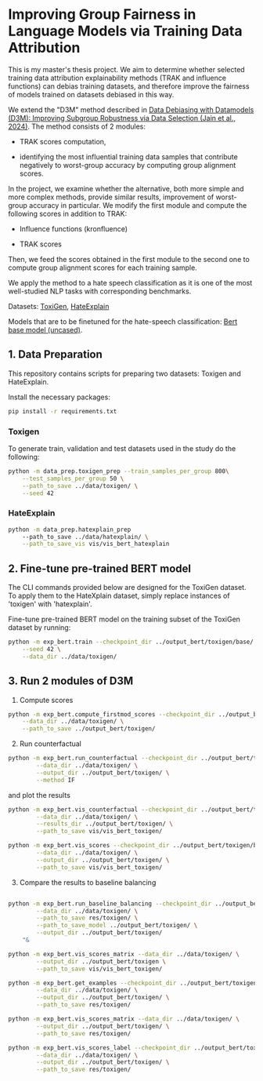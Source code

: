 # Improving Group Fairness in Language Models via Training Data Attribution

This is my master's thesis project. We aim to determine whether selected training data attribution explainability methods (TRAK and influence functions) can debias training datasets, and therefore improve the fairness of models trained on datasets debiased in this way.

We extend the "D3M" method described in [Data Debiasing with Datamodels (D3M): Improving Subgroup Robustness via Data Selection (Jain et al., 2024)](https://arxiv.org/abs/2406.16846). The method consists of 2 modules: 

- TRAK scores computation, 

- identifying the most influential training data samples that contribute negatively to worst-group accuracy by computing group alignment scores.

 In the project, we examine whether the alternative, both more simple and more complex methods, provide similar results, improvement of worst-group accuracy in particular. We modify the first module and compute the following scores in addition to TRAK:

- Influence functions (kronfluence)

- TRAK scores

Then, we feed the scores obtained in the first module to the second one to compute group alignment scores for each training sample. 

We apply the method to a hate speech classification as it is one of the most well-studied NLP tasks with corresponding benchmarks. 

Datasets: [ToxiGen](https://github.com/microsoft/TOXIGEN), [HateExplain](https://github.com/hate-alert/HateXplain)

Models that are to be finetuned for the hate-speech classification: [Bert base model (uncased)](https://huggingface.co/google-bert/bert-base-uncased).



## 1. Data Preparation

This repository contains scripts for preparing two datasets: Toxigen and HateExplain. 

Install the necessary packages:

```bash
pip install -r requirements.txt
```

### Toxigen

To generate train, validation and test datasets used in the study do the following:

```bash
python -m data_prep.toxigen_prep --train_samples_per_group 800\
    --test_samples_per_group 50 \
    --path_to_save ../data/toxigen/ \
    --seed 42
```

### HateExplain
```bash
python -m data_prep.hatexplain_prep 
    --path_to_save ../data/hatexplain/ \
    --path_to_save_vis vis/vis_bert_hatexplain
```    

## 2. Fine-tune pre-trained BERT model

The CLI commands provided below are designed for the ToxiGen dataset. To apply them to the HateXplain dataset, simply replace instances of 'toxigen' with 'hatexplain'.

Fine-tune pre-trained BERT model on the training subset of the ToxiGen dataset by running: 

```bash
python -m exp_bert.train --checkpoint_dir ../output_bert/toxigen/base/ \
    --seed 42 \
    --data_dir ../data/toxigen/
```

## 3. Run 2 modules of D3M

1) Compute scores

```bash
python -m exp_bert.compute_firstmod_scores --checkpoint_dir ../output_bert/toxigen/base/best_checkpoint \
    --data_dir ../data/toxigen/ \
    --path_to_save ../output_bert/toxigen/

```

 2) Run counterfactual

```bash
python -m exp_bert.run_counterfactual --checkpoint_dir ../output_bert/toxigen/base/best_checkpoint \
        --data_dir ../data/toxigen/ \
        --output_dir ../output_bert/toxigen/ \
        --method IF
```

and plot the results

```bash
python -m exp_bert.vis_counterfactual --checkpoint_dir ../output_bert/toxigen/base/best_checkpoint \
        --data_dir ../data/toxigen/ \
        --results_dir ../output_bert/toxigen/ \
        --path_to_save vis/vis_bert_toxigen/
```

```bash
python -m exp_bert.vis_scores --checkpoint_dir ../output_bert/toxigen/base/best_checkpoint \
        --data_dir ../data/toxigen/ \
        --output_dir ../output_bert/toxigen/ \
        --path_to_save vis/vis_bert_toxigen/
```


3) Compare the results to baseline balancing

```bash

python -m exp_bert.run_baseline_balancing --checkpoint_dir ../output_bert/toxigen/base/best_checkpoint \
        --data_dir ../data/toxigen/ \
        --path_to_save res/toxigen/ \
        --path_to_save_model ../output_bert/toxigen/ \
        --output_dir ../output_bert/toxigen/
    "&    
```

```bash
python -m exp_bert.vis_scores_matrix --data_dir ../data/toxigen/ \
        --output_dir ../output_bert/toxigen \
        --path_to_save vis/vis_bert_toxigen/
```

```bash
python -m exp_bert.get_examples --checkpoint_dir ../output_bert/toxigen/base/best_checkpoint \
        --data_dir ../data/toxigen/ \
        --output_dir ../output_bert/toxigen/ \
        --path_to_save res/toxigen/
```


```bash
python -m exp_bert.vis_scores_matrix --data_dir ../data/toxigen/ \
        --output_dir ../output_bert/toxigen/ \
        --path_to_save res/toxigen/
```


```bash
python -m exp_bert.vis_scores_label --checkpoint_dir ../output_bert/toxigen/base/best_checkpoint \
        --data_dir ../data/toxigen/ \
        --output_dir ../output_bert/toxigen/ \
        --path_to_save res/toxigen/
```